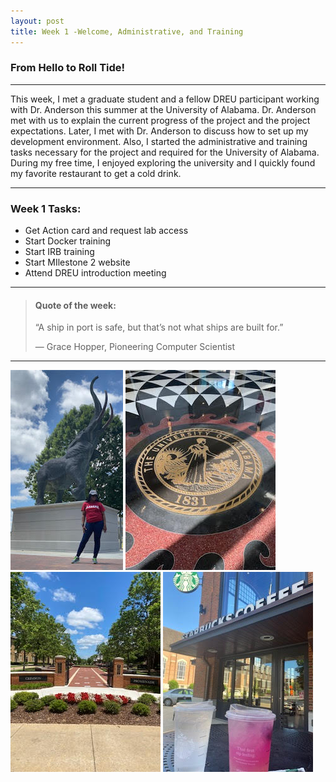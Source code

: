 ```yaml
---
layout: post
title: Week 1 -Welcome, Administrative, and Training
---
```


### From Hello to Roll Tide!

----

This week, I met a graduate student and a fellow DREU participant working with Dr. Anderson this summer at the University of Alabama. Dr. Anderson met with us to explain the current progress of the project and the project expectations. Later, I met with Dr. Anderson to discuss how to set up my development environment. Also, I started the administrative and training tasks necessary for the project and required for the University of Alabama. During my free time, I enjoyed exploring the university and I quickly found my favorite restaurant to get a cold drink.

----

### Week 1 Tasks:

- Get Action card and request lab access	
- Start Docker training
- Start IRB training  
- Start MIlestone 2 website 
- Attend DREU introduction meeting

----

> #### Quote of the week:
> “A ship in port is safe, but that’s not what ships are built for.” 
>
> — Grace Hopper, Pioneering Computer Scientist

----

![uapwkone7](/images/uapwkone7.jpg)
![uapwkone12](/images/uapwkone12.jpg)
![uapwkone6](/images/uapwkone6.jpg)
![uapwkone3](/images/uapwkone3.jpg)
